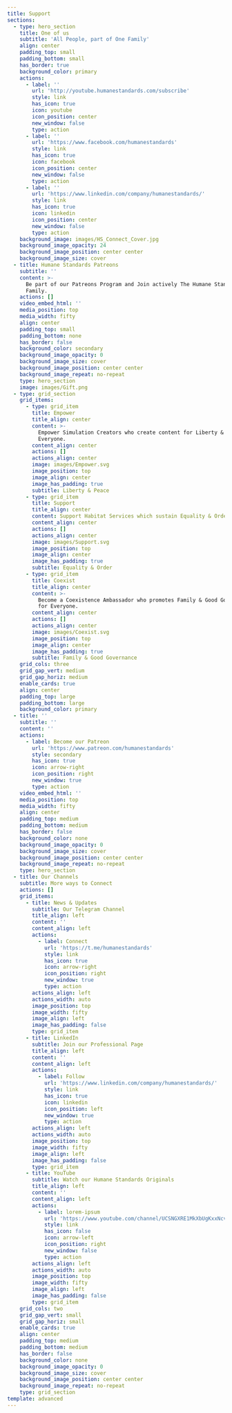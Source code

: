 ```yaml
---
title: Support
sections:
  - type: hero_section
    title: One of us
    subtitle: 'All People, part of One Family'
    align: center
    padding_top: small
    padding_bottom: small
    has_border: true
    background_color: primary
    actions:
      - label: ''
        url: 'http://youtube.humanestandards.com/subscribe'
        style: link
        has_icon: true
        icon: youtube
        icon_position: center
        new_window: false
        type: action
      - label: ''
        url: 'https://www.facebook.com/humanestandards'
        style: link
        has_icon: true
        icon: facebook
        icon_position: center
        new_window: false
        type: action
      - label: ''
        url: 'https://www.linkedin.com/company/humanestandards/'
        style: link
        has_icon: true
        icon: linkedin
        icon_position: center
        new_window: false
        type: action
    background_image: images/HS_Connect_Cover.jpg
    background_image_opacity: 24
    background_image_position: center center
    background_image_size: cover
  - title: Humane Standards Patreons
    subtitle: ''
    content: >-
      Be part of our Patreons Program and Join actively The Humane Standards
      Family.
    actions: []
    video_embed_html: ''
    media_position: top
    media_width: fifty
    align: center
    padding_top: small
    padding_bottom: none
    has_border: false
    background_color: secondary
    background_image_opacity: 0
    background_image_size: cover
    background_image_position: center center
    background_image_repeat: no-repeat
    type: hero_section
    image: images/Gift.png
  - type: grid_section
    grid_items:
      - type: grid_item
        title: Empower
        title_align: center
        content: >-
          Empower Simulation Creators who create content for Liberty & Peace for
          Everyone.
        content_align: center
        actions: []
        actions_align: center
        image: images/Empower.svg
        image_position: top
        image_align: center
        image_has_padding: true
        subtitle: Liberty & Peace
      - type: grid_item
        title: Support
        title_align: center
        content: Support Habitat Services which sustain Equality & Order for Everyone.
        content_align: center
        actions: []
        actions_align: center
        image: images/Support.svg
        image_position: top
        image_align: center
        image_has_padding: true
        subtitle: Equality & Order
      - type: grid_item
        title: Coexist
        title_align: center
        content: >-
          Become a Coexistence Ambassador who promotes Family & Good Governance
          for Everyone.
        content_align: center
        actions: []
        actions_align: center
        image: images/Coexist.svg
        image_position: top
        image_align: center
        image_has_padding: true
        subtitle: Family & Good Governance
    grid_cols: three
    grid_gap_vert: medium
    grid_gap_horiz: medium
    enable_cards: true
    align: center
    padding_top: large
    padding_bottom: large
    background_color: primary
  - title: ''
    subtitle: ''
    content: ''
    actions:
      - label: Become our Patreon
        url: 'https://www.patreon.com/humanestandards'
        style: secondary
        has_icon: true
        icon: arrow-right
        icon_position: right
        new_window: true
        type: action
    video_embed_html: ''
    media_position: top
    media_width: fifty
    align: center
    padding_top: medium
    padding_bottom: medium
    has_border: false
    background_color: none
    background_image_opacity: 0
    background_image_size: cover
    background_image_position: center center
    background_image_repeat: no-repeat
    type: hero_section
  - title: Our Channels
    subtitle: More ways to Connect
    actions: []
    grid_items:
      - title: News & Updates
        subtitle: Our Telegram Channel
        title_align: left
        content: ''
        content_align: left
        actions:
          - label: Connect
            url: 'https://t.me/humanestandards'
            style: link
            has_icon: true
            icon: arrow-right
            icon_position: right
            new_window: true
            type: action
        actions_align: left
        actions_width: auto
        image_position: top
        image_width: fifty
        image_align: left
        image_has_padding: false
        type: grid_item
      - title: LinkedIn
        subtitle: Join our Professional Page
        title_align: left
        content: ''
        content_align: left
        actions:
          - label: Follow
            url: 'https://www.linkedin.com/company/humanestandards/'
            style: link
            has_icon: true
            icon: linkedin
            icon_position: left
            new_window: true
            type: action
        actions_align: left
        actions_width: auto
        image_position: top
        image_width: fifty
        image_align: left
        image_has_padding: false
        type: grid_item
      - title: YouTube
        subtitle: Watch our Humane Standards Originals
        title_align: left
        content: ''
        content_align: left
        actions:
          - label: lorem-ipsum
            url: 'https://www.youtube.com/channel/UCSNGXRE1MkXbUgKxxNcvjjw/'
            style: link
            has_icon: false
            icon: arrow-left
            icon_position: right
            new_window: false
            type: action
        actions_align: left
        actions_width: auto
        image_position: top
        image_width: fifty
        image_align: left
        image_has_padding: false
        type: grid_item
    grid_cols: two
    grid_gap_vert: small
    grid_gap_horiz: small
    enable_cards: true
    align: center
    padding_top: medium
    padding_bottom: medium
    has_border: false
    background_color: none
    background_image_opacity: 0
    background_image_size: cover
    background_image_position: center center
    background_image_repeat: no-repeat
    type: grid_section
template: advanced
---
```

